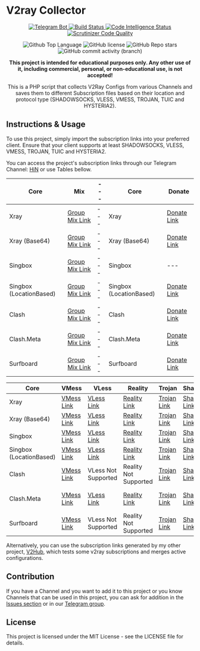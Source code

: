 # V2ray Collector

<p align="center">
  <a href="https://t.me/Here_is_Nowhwere">
    <img src="https://img.shields.io/badge/Telegram_Bot-@Here_is_Nowhwere-darkblue?style=flat&logo=telegram" alt="Telegram Bot">
  </a>
  <a href="https://scrutinizer-ci.com/g/yebekhe/TelegramV2rayCollector/build-status/main">
    <img src="https://scrutinizer-ci.com/g/yebekhe/TelegramV2rayCollector/badges/build.png?b=main" alt="Build Status">
  </a>
  <a href="https://scrutinizer-ci.com/code-intelligence">
    <img src="https://scrutinizer-ci.com/g/yebekhe/TelegramV2rayCollector/badges/code-intelligence.svg?b=main" alt="Code Intelligence Status">
  </a>
  <a href="https://scrutinizer-ci.com/g/yebekhe/TelegramV2rayCollector/?branch=main">
    <img src="https://img.shields.io/scrutinizer/quality/g/yebekhe/TelegramV2rayCollector?style=flat&logo=scrutinizerci" alt="Scrutinizer Code Quality">
  </a>
</p>

<p align="center">
  <img src="https://img.shields.io/github/languages/top/yebekhe/TelegramV2rayCollector?color=5D6D7E" alt="Github Top Language">
  <img src="https://img.shields.io/github/license/yebekhe/TelegramV2rayCollector?color=5D6D7E" alt="GitHub license">
  <img alt="GitHub Repo stars" src="https://img.shields.io/github/stars/yebekhe/TelegramV2rayCollector">
  <img alt="GitHub commit activity (branch)" src="https://img.shields.io/github/commit-activity/t/yebekhe/TelegramV2rayCollector">
</p>

<p align="center">
  <b>This project is intended for educational purposes only. Any other use of it, including commercial, personal, or non-educational use, is not accepted!</b>
</p>

<p align="center">This is a PHP script that collects V2Ray Configs from various Channels and saves them to different Subscription files based on their location and protocol type (SHADOWSOCKS, VLESS, VMESS, TROJAN, TUIC and HYSTERIA2).</p>

## Instructions & Usage

To use this project, simply import the subscription links into your preferred client. Ensure that your client supports at least SHADOWSOCKS, VLESS, VMESS, TROJAN, TUIC and HYSTERIA2.

You can access the project's subscription links through our Telegram Channel: [HiN](https://t.me/Here_is_Nowhwere) or use Tables bellow.

| Core | Mix | --- | Core | Donate |
| --- | --- | --- | --- | --- |
| Xray | [Group Mix Link](https://raw.githubusercontent.com/yebekhe/TelegramV2rayCollector/main/sub/normal/mix) | --- | Xray | [Donate Link](https://raw.githubusercontent.com/yebekhe/TelegramV2rayCollector/main/sub/normal/donated) |
| Xray (Base64) | [Group Mix Link](https://raw.githubusercontent.com/yebekhe/TelegramV2rayCollector/main/sub/base64/mix) | --- | Xray (Base64) | [Donate Link](https://raw.githubusercontent.com/yebekhe/TelegramV2rayCollector/main/sub/base64/donated) |
| Singbox | [Group Mix Link](https://raw.githubusercontent.com/yebekhe/TelegramV2rayCollector/main/singbox/sfasfi/mixLite.json) | --- | Singbox | --- |
| Singbox (LocationBased) | [Group Mix Link](https://raw.githubusercontent.com/yebekhe/TelegramV2rayCollector/main/singbox/sfasfi/mix.json) | --- | Singbox (LocationBased) | [Donate Link](https://api.yebekhe.link/singbox/?url=https%3A%2F%2Fraw.githubusercontent.com%2Fyebekhe%2FTelegramV2rayCollector%2Fmain%2Fsub%2Fbase64%2Fdonated&limit=0&tun=true) |
| Clash | [Group Mix Link](https://api.yebekhe.link/toClash/?url=https%3A%2F%2Fraw.githubusercontent.com%2Fyebekhe%2FTelegramV2rayCollector%2Fmain%2Fsub%2Fbase64%2Fmix&type=clash&process=full) | --- | Clash | [Donate Link](https://api.yebekhe.link/toClash/?url=https%3A%2F%2Fraw.githubusercontent.com%2Fyebekhe%2FTelegramV2rayCollector%2Fmain%2Fsub%2Fbase64%2Fdonated&type=clash&process=full) |
| Clash.Meta | [Group Mix Link](https://api.yebekhe.link/toClash/?url=https%3A%2F%2Fraw.githubusercontent.com%2Fyebekhe%2FTelegramV2rayCollector%2Fmain%2Fsub%2Fbase64%2Fmix&type=meta&process=full) | --- | Clash.Meta | [Donate Link](https://api.yebekhe.link/toClash/?url=https%3A%2F%2Fraw.githubusercontent.com%2Fyebekhe%2FTelegramV2rayCollector%2Fmain%2Fsub%2Fbase64%2Fdonated&type=meta&process=full) |
| Surfboard | [Group Mix Link](https://api.yebekhe.link/toClash/?url=https%3A%2F%2Fraw.githubusercontent.com%2Fyebekhe%2FTelegramV2rayCollector%2Fmain%2Fsub%2Fbase64%2Fmix&type=surfboard&process=full) | --- | Surfboard | [Donate Link](https://api.yebekhe.link/toClash/?url=https%3A%2F%2Fraw.githubusercontent.com%2Fyebekhe%2FTelegramV2rayCollector%2Fmain%2Fsub%2Fbase64%2Fdonated&type=surfboard&process=full) |

| Core | VMess | VLess | Reality | Trojan | Shadowsocks | Tuic | Hysteria2 |
| --- | --- | --- | --- | --- | --- | --- | --- |
| Xray | [VMess Link](https://raw.githubusercontent.com/yebekhe/TelegramV2rayCollector/main/sub/normal/vmess) | [VLess Link](https://raw.githubusercontent.com/yebekhe/TelegramV2rayCollector/main/sub/normal/vless) | [Reality Link](https://raw.githubusercontent.com/yebekhe/TelegramV2rayCollector/main/sub/normal/reality) | [Trojan Link](https://raw.githubusercontent.com/yebekhe/TelegramV2rayCollector/main/sub/normal/trojan) | [Shadowsocks Link](https://raw.githubusercontent.com/yebekhe/TelegramV2rayCollector/main/sub/normal/shadowsocks) | [Tuic Link](https://raw.githubusercontent.com/yebekhe/TelegramV2rayCollector/main/sub/normal/tuic) | [Hysteria2 Link](https://raw.githubusercontent.com/yebekhe/TelegramV2rayCollector/main/sub/normal/hysteria2) |
| Xray (Base64) | [VMess Link](https://raw.githubusercontent.com/yebekhe/TelegramV2rayCollector/main/sub/base64/vmess) | [VLess Link](https://raw.githubusercontent.com/yebekhe/TelegramV2rayCollector/main/sub/base64/vless) | [Reality Link](https://raw.githubusercontent.com/yebekhe/TelegramV2rayCollector/main/sub/base64/reality) | [Trojan Link](https://raw.githubusercontent.com/yebekhe/TelegramV2rayCollector/main/sub/base64/trojan) | [Shadowsocks Link](https://raw.githubusercontent.com/yebekhe/TelegramV2rayCollector/main/sub/base64/shadowsocks) | [Tuic Link](https://raw.githubusercontent.com/yebekhe/TelegramV2rayCollector/main/sub/base64/tuic) | [Hysteria2 Link](https://raw.githubusercontent.com/yebekhe/TelegramV2rayCollector/main/sub/base64/hysteria2) |
| Singbox | [VMess Link](https://raw.githubusercontent.com/yebekhe/TelegramV2rayCollector/main/singbox/sfasfi/vmessLite.json) | [VLess Link](https://raw.githubusercontent.com/yebekhe/TelegramV2rayCollector/main/singbox/sfasfi/vlessLite.json) | [Reality Link](https://raw.githubusercontent.com/yebekhe/TelegramV2rayCollector/main/singbox/sfasfi/realityLite.json) | [Trojan Link](https://raw.githubusercontent.com/yebekhe/TelegramV2rayCollector/main/singbox/sfasfi/trojanLite.json) | [Shadowsocks Link](https://raw.githubusercontent.com/yebekhe/TelegramV2rayCollector/main/singbox/sfasfi/shadowsocksLite.json) | [Tuic Link](https://raw.githubusercontent.com/yebekhe/TelegramV2rayCollector/main/singbox/sfasfi/tuicLite.json) | [Hysteria2 Link](https://raw.githubusercontent.com/yebekhe/TelegramV2rayCollector/main/singbox/sfasfi/hysteria2Lite.json) |
| Singbox (LocationBased) | [VMess Link](https://raw.githubusercontent.com/yebekhe/TelegramV2rayCollector/main/singbox/sfasfi/vmess.json) | [VLess Link](https://raw.githubusercontent.com/yebekhe/TelegramV2rayCollector/main/singbox/sfasfi/vless.json) | [Reality Link](https://raw.githubusercontent.com/yebekhe/TelegramV2rayCollector/main/singbox/sfasfi/reality.json) | [Trojan Link](https://raw.githubusercontent.com/yebekhe/TelegramV2rayCollector/main/singbox/sfasfi/trojan.json) | [Shadowsocks Link](https://raw.githubusercontent.com/yebekhe/TelegramV2rayCollector/main/singbox/sfasfi/shadowsocks.json) | [Tuic Link](https://raw.githubusercontent.com/yebekhe/TelegramV2rayCollector/main/singbox/sfasfi/tuic.json) | [Hysteria2 Link](https://raw.githubusercontent.com/yebekhe/TelegramV2rayCollector/main/singbox/sfasfi/hysteria2.json) |
| Clash | [VMess Link](https://api.yebekhe.link/toClash/?url=https%3A%2F%2Fraw.githubusercontent.com%2Fyebekhe%2FTelegramV2rayCollector%2Fmain%2Fsub%2Fbase64%2Fvmess&type=clash&process=full) | VLess Not Supported | Reality Not Supported | [Trojan Link](https://api.yebekhe.link/toClash/?url=https%3A%2F%2Fraw.githubusercontent.com%2Fyebekhe%2FTelegramV2rayCollector%2Fmain%2Fsub%2Fbase64%2Ftrojan&type=clash&process=full) | [Shadowsocks Link](https://api.yebekhe.link/toClash/?url=https%3A%2F%2Fraw.githubusercontent.com%2Fyebekhe%2FTelegramV2rayCollector%2Fmain%2Fsub%2Fbase64%2Fshadowsocks&type=clash&process=full) | Tuic Not Supported | Hysteria2 Not Supported |
| Clash.Meta | [VMess Link](https://api.yebekhe.link/toClash/?url=https%3A%2F%2Fraw.githubusercontent.com%2Fyebekhe%2FTelegramV2rayCollector%2Fmain%2Fsub%2Fbase64%2Fvmess&type=meta&process=full) | [VLess Link](https://api.yebekhe.link/toClash/?url=https%3A%2F%2Fraw.githubusercontent.com%2Fyebekhe%2FTelegramV2rayCollector%2Fmain%2Fsub%2Fbase64%2Fvless&type=meta&process=full) | [Reality Link](https://api.yebekhe.link/toClash/?url=https%3A%2F%2Fraw.githubusercontent.com%2Fyebekhe%2FTelegramV2rayCollector%2Fmain%2Fsub%2Fbase64%2Freality&type=meta&process=full) | [Trojan Link](https://api.yebekhe.link/toClash/?url=https%3A%2F%2Fraw.githubusercontent.com%2Fyebekhe%2FTelegramV2rayCollector%2Fmain%2Fsub%2Fbase64%2Ftrojan&type=meta&process=full) | [Shadowsocks Link](https://api.yebekhe.link/toClash/?url=https%3A%2F%2Fraw.githubusercontent.com%2Fyebekhe%2FTelegramV2rayCollector%2Fmain%2Fsub%2Fbase64%2Fshadowsocks&type=meta&process=full) | Tuic Not Supported  | Hysteria2 Not Supported  |
| Surfboard | [VMess Link](https://api.yebekhe.link/toClash/?url=https%3A%2F%2Fraw.githubusercontent.com%2Fyebekhe%2FTelegramV2rayCollector%2Fmain%2Fsub%2Fbase64%2Fvmess&type=surfboard&process=full) | VLess Not Supported  | Reality Not Supported  | [Trojan Link](https://api.yebekhe.link/toClash/?url=https%3A%2F%2Fraw.githubusercontent.com%2Fyebekhe%2FTelegramV2rayCollector%2Fmain%2Fsub%2Fbase64%2Ftrojan&type=surfboard&process=full) | [Shadowsocks Link](https://api.yebekhe.link/toClash/?url=https%3A%2F%2Fraw.githubusercontent.com%2Fyebekhe%2FTelegramV2rayCollector%2Fmain%2Fsub%2Fbase64%2Fshadowsocks&type=surfboard&process=full) | Tuic Not Supported  | Hysteria2 Not Supported  |

Alternatively, you can use the subscription links generated by my other project, [V2Hub](https://github.com/yebekhe/V2Hub), which tests some v2ray subscriptions and merges active configurations.

## Contribution

If you have a Channel and you want to add it to this project or you know Channels that can be used in this project, you can ask for addition in the [Issues section](https://github.com/yebekhe/TelegramV2rayCollector/issues/43) or in our [Telegram group](https://t.me/hingroup).

## License

This project is licensed under the MIT License - see the LICENSE file for details.
